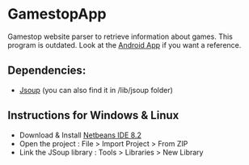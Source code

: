 # GamestopApp
Gamestop website parser to retrieve information about games.
This program is outdated.
Look at the [Android App](https://github.com/Brankale/gamestop_android_app) if you want a reference.

## Dependencies:
- [Jsoup](https://jsoup.org/download) (you can also find it in /lib/jsoup folder)

## Instructions for Windows & Linux
- Download & Install [Netbeans IDE 8.2](https://netbeans.org/downloads/8.2/)
- Open the project : File > Import Project > From ZIP
- Link the JSoup library : Tools > Libraries > New Library
